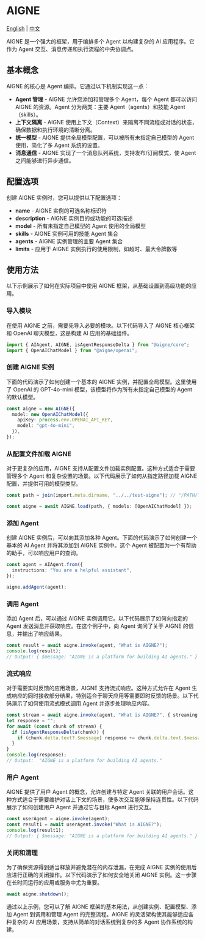 # AIGNE

[English](./aigne.md) | [中文](./aigne.zh.md)

AIGNE 是一个强大的框架，用于编排多个 Agent 以构建复杂的 AI 应用程序。它作为 Agent 交互、消息传递和执行流程的中央协调点。

## 基本概念

AIGNE 的核心是 Agent 编排。它通过以下机制实现这一点：

* **Agent 管理** - AIGNE 允许您添加和管理多个 Agent，每个 Agent 都可以访问 AIGNE 的资源。Agent 分为两类：主要 Agent（agents）和技能 Agent（skills）。
* **上下文隔离** - AIGNE 使用上下文（Context）来隔离不同流程或对话的状态，确保数据和执行环境的清晰分离。
* **统一模型** - AIGNE 提供全局模型配置，可以被所有未指定自己模型的 Agent 使用，简化了多 Agent 系统的设置。
* **消息通信** - AIGNE 实现了一个消息队列系统，支持发布/订阅模式，使 Agent 之间能够进行异步通信。

## 配置选项

创建 AIGNE 实例时，您可以提供以下配置选项：

* **name** - AIGNE 实例的可选名称标识符
* **description** - AIGNE 实例目的或功能的可选描述
* **model** - 所有未指定自己模型的 Agent 使用的全局模型
* **skills** - AIGNE 实例可用的技能 Agent 集合
* **agents** - AIGNE 实例管理的主要 Agent 集合
* **limits** - 应用于 AIGNE 实例执行的使用限制，如超时、最大令牌数等

## 使用方法

以下示例展示了如何在实际项目中使用 AIGNE 框架，从基础设置到高级功能的应用。

### 导入模块

在使用 AIGNE 之前，需要先导入必要的模块。以下代码导入了 AIGNE 核心框架和 OpenAI 聊天模型，这是构建 AI 应用的基础组件。

```ts file="../../docs-examples/test/concepts/aigne.test.ts" region="example-aigne-basic" only_imports
import { AIAgent, AIGNE, isAgentResponseDelta } from "@aigne/core";
import { OpenAIChatModel } from "@aigne/openai";
```

### 创建 AIGNE 实例

下面的代码演示了如何创建一个基本的 AIGNE 实例，并配置全局模型。这里使用了 OpenAI 的 GPT-4o-mini 模型，该模型将作为所有未指定自己模型的 Agent 的默认模型。

```ts file="../../docs-examples/test/concepts/aigne.test.ts" region="example-aigne-basic-create-aigne" exclude_imports
const aigne = new AIGNE({
  model: new OpenAIChatModel({
    apiKey: process.env.OPENAI_API_KEY,
    model: "gpt-4o-mini",
  }),
});
```

### 从配置文件加载 AIGNE

对于更复杂的应用，AIGNE 支持从配置文件加载实例配置。这种方式适合于需要管理多个 Agent 和复杂设置的场景。以下代码展示了如何从指定路径加载 AIGNE 配置，并提供可用的模型类型。

```ts file="../../docs-examples/test/concepts/aigne.test.ts" region="example-aigne-load" exclude_imports
const path = join(import.meta.dirname, "../../test-aigne"); // "/PATH/TO/AIGNE_PROJECT";

const aigne = await AIGNE.load(path, { models: [OpenAIChatModel] });
```

### 添加 Agent

创建 AIGNE 实例后，可以向其添加各种 Agent。下面的代码演示了如何创建一个基本的 AI Agent 并将其添加到 AIGNE 实例中。这个 Agent 被配置为一个有帮助的助手，可以响应用户的查询。

```ts file="../../docs-examples/test/concepts/aigne.test.ts" region="example-aigne-basic-add-agent" exclude_imports
const agent = AIAgent.from({
  instructions: "You are a helpful assistant",
});

aigne.addAgent(agent);
```

### 调用 Agent

添加 Agent 后，可以通过 AIGNE 实例调用它。以下代码展示了如何向指定的 Agent 发送消息并获取响应。在这个例子中，向 Agent 询问了关于 AIGNE 的信息，并输出了响应结果。

```ts file="../../docs-examples/test/concepts/aigne.test.ts" region="example-aigne-basic-invoke-agent" exclude_imports
const result = await aigne.invoke(agent, "What is AIGNE?");
console.log(result);
// Output: { $message: "AIGNE is a platform for building AI agents." }
```

### 流式响应

对于需要实时反馈的应用场景，AIGNE 支持流式响应。这种方式允许在 Agent 生成响应的同时接收部分结果，特别适合于聊天应用等需要即时反馈的场景。以下代码演示了如何使用流式模式调用 Agent 并逐步处理响应内容。

```ts file="../../docs-examples/test/concepts/aigne.test.ts" region="example-aigne-basic-invoke-agent-streaming" exclude_imports
const stream = await aigne.invoke(agent, "What is AIGNE?", { streaming: true });
let response = "";
for await (const chunk of stream) {
  if (isAgentResponseDelta(chunk)) {
    if (chunk.delta.text?.$message) response += chunk.delta.text.$message;
  }
}
console.log(response);
// Output:  "AIGNE is a platform for building AI agents."
```

### 用户 Agent

AIGNE 提供了用户 Agent 的概念，允许创建与特定 Agent 关联的用户会话。这种方式适合于需要维护对话上下文的场景，使多次交互能够保持连贯性。以下代码展示了如何创建用户 Agent 并通过它与目标 Agent 进行交互。

```ts file="../../docs-examples/test/concepts/aigne.test.ts" region="example-aigne-basic-invoke-agent-user-agent" exclude_imports
const userAgent = aigne.invoke(agent);
const result1 = await userAgent.invoke("What is AIGNE?");
console.log(result1);
// Output: { $message: "AIGNE is a platform for building AI agents." }
```

### 关闭和清理

为了确保资源得到适当释放并避免潜在的内存泄漏，在完成 AIGNE 实例的使用后应进行正确的关闭操作。以下代码演示了如何安全地关闭 AIGNE 实例。这一步骤在长时间运行的应用或服务中尤为重要。

```ts file="../../docs-examples/test/concepts/aigne.test.ts" region="example-aigne-basic-shutdown" exclude_imports
await aigne.shutdown();
```

通过以上示例，您可以了解 AIGNE 框架的基本用法，从创建实例、配置模型、添加 Agent 到调用和管理 Agent 的完整流程。AIGNE 的灵活架构使其能够适应各种复杂的 AI 应用场景，支持从简单的对话系统到复杂的多 Agent 协作系统的构建。
